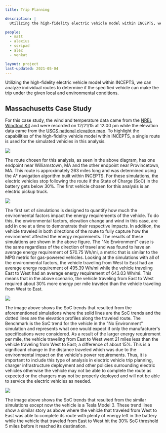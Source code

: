 ```yaml
---
title: Trip Planning

description: |
  Utilizing the high-fidelity electric vehicle model within INCEPTS, we can analyze individual routes to determine if the specified vehicle can make the trip under the given local and environmental conditions.

people:
  - matt
  - alexius
  - ssripad
  - alec
  - venkat

layout: project
last-updated: 2021-05-04
---
```


Utilizing the high-fidelity electric vehicle model within INCEPTS, we can analyze individual routes to determine if the specified vehicle can make the trip under the given local and environmental conditions.

## Massachusetts Case Study

For this case study, the wind and temperature data came from the [NREL Windtool Kit](https://www.nrel.gov/grid/wind-toolkit.html) and were recorded on 12/21/15 at 12:00 pm while the elevation data came from the [USGS national elevation map](https://apps.nationalmap.gov/bulkpqs). To highlight the capabilities of the high-fidelity vehicle model within INCEPTS, a single route is used for the simulated vehicles in this analysis.

<img src="{% link img/Figure2.png %}" class="center">

The route chosen for this analysis, as seen in the above diagram, has one endpoint near Williamstown, MA and the other endpoint near Provincetown, MA. This route is approximately 263 miles long and was determined using the A* navigation algorithm built within INCEPTS. For these simulations, the electric vehicles stop following the route if the State of Charge (SoC) in the battery gets below 30%. The first vehicle chosen for this analysis is an electric pickup truck.

<img src="{% link img/energybar.png %}" class="center">

The first set of simulations is designed to quantify how much the environmental factors impact the energy requirements of the vehicle. To do this, the environmental factors, elevation change and wind in this case, are add in one at a time to demonstrate their respective impacts. In addition, the vehicle traveled in both directions of the route to fully capture how the environment affected the energy requirements. The results of these simulations are shown in the above figure. The "No Environment" case is the same regardless of the direction of travel and was found to have an average energy requirement of 570.75 Wh/mi, a metric that is similar to the MPG metric for gas-powered vehicles. Looking at the simulations with all of the environmental factors, the vehicle traveling from West to East had an average energy requirement of 495.39 Wh/mi while the vehicle traveling East to West had an average energy requirement of 643.03 Wh/mi. This means that in the above scenario, the vehicle traveling from East to West required about 30% more energy per mile traveled than the vehicle traveling from West to East.

<img src="{% link img/Figure5.png %}" class="center">

The image above shows the SoC trends that resulted from the aforementioned simulations where the solid lines are the SoC trends and the dotted lines are the elevation profiles along the traveled route. The Benchmark is the SoC trend for the vehicle in the "No Environment" simulation and represents what one would expect if only the manufacturer's specifications were considered. As a result of the larger energy requirement per mile, the vehicle traveling from East to West went 21 miles less than the vehicle traveling from West to East; a difference of about 15%. This is a significant change in the distance traveled which was due to the environmental impact on the vehicle's power requirements. Thus, it is important to include this type of analysis in electric vehicle trip planning, charger infrastructure deployment and other policies surrounding electric vehicles otherwise the vehicle may not be able to complete the route as expected or the chargers may not be properly deployed and will not be able to service the electric vehicles as needed.

<img src="{% link img/Figure6.png %}" class="center">

The image above shows the SoC trends that resulted from the similar simulations except now the vehicle is a Tesla Model 3. These trend lines show a similar story as above where the vehicle that traveled from West to East was able to complete its route with plenty of energy left in the battery while the vehicle that traveled from East to West hit the 30% SoC threshold 5 miles before it reached its destination.

